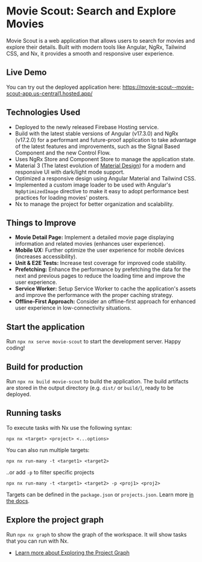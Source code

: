 # Movie Scout: Search and Explore Movies

Movie Scout is a web application that allows users to search for movies and explore their details. Built with modern tools like Angular, NgRx, Tailwind CSS, and Nx, it provides a smooth and responsive user experience.

## Live Demo

You can try out the deployed application here: https://movie-scout--movie-scout-app.us-central1.hosted.app/

## Technologies Used

- Deployed to the newly released Firebase Hosting service.
- Build with the latest stable versions of Angular (v17.3.0) and NgRx (v17.2.0) for a performant and future-proof application to take advantage of the latest features and improvements, such as the Signal Based Component and the new Control Flow.
- Uses NgRx Store and Component Store to manage the application state.
- Material 3 (The latest evolution of [Material Design](https://m3.material.io/)) for a modern and responsive UI with dark/light mode support.
- Optimized a responsive design using Angular Material and Tailwind CSS.
- Implemented a custom image loader to be used with Angular's `NgOptimizedImage` directive to make it easy to adopt performance best practices for loading movies' posters.
- Nx to manage the project for better organization and scalability.

## Things to Improve

- **Movie Detail Page:** Implement a detailed movie page displaying information and related movies (enhances user experience).
- **Mobile UX:** Further optimize the user experience for mobile devices (increases accessibility).
- **Unit & E2E Tests:** Increase test coverage for improved code stability.
- **Prefetching:** Enhance the performance by prefetching the data for the next and previous pages to reduce the loading time and improve the user experience.
- **Service Worker:** Setup Service Worker to cache the application's assets and improve the performance with the proper caching strategy.
- **Offline-First Approach:** Consider an offline-first approach for enhanced user experience in low-connectivity situations.

## Start the application

Run `npx nx serve movie-scout` to start the development server. Happy coding!

## Build for production

Run `npx nx build movie-scout` to build the application. The build artifacts are stored in the output directory (e.g. `dist/` or `build/`), ready to be deployed.

## Running tasks

To execute tasks with Nx use the following syntax:

```
npx nx <target> <project> <...options>
```

You can also run multiple targets:

```
npx nx run-many -t <target1> <target2>
```

..or add `-p` to filter specific projects

```
npx nx run-many -t <target1> <target2> -p <proj1> <proj2>
```

Targets can be defined in the `package.json` or `projects.json`. Learn more [in the docs](https://nx.dev/features/run-tasks).

## Explore the project graph

Run `npx nx graph` to show the graph of the workspace.
It will show tasks that you can run with Nx.

- [Learn more about Exploring the Project Graph](https://nx.dev/core-features/explore-graph)
